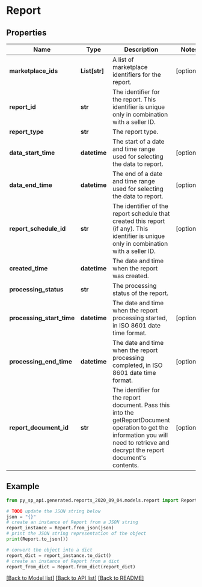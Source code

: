 # Report


## Properties

Name | Type | Description | Notes
------------ | ------------- | ------------- | -------------
**marketplace_ids** | **List[str]** | A list of marketplace identifiers for the report. | [optional] 
**report_id** | **str** | The identifier for the report. This identifier is unique only in combination with a seller ID. | 
**report_type** | **str** | The report type. | 
**data_start_time** | **datetime** | The start of a date and time range used for selecting the data to report. | [optional] 
**data_end_time** | **datetime** | The end of a date and time range used for selecting the data to report. | [optional] 
**report_schedule_id** | **str** | The identifier of the report schedule that created this report (if any). This identifier is unique only in combination with a seller ID. | [optional] 
**created_time** | **datetime** | The date and time when the report was created. | 
**processing_status** | **str** | The processing status of the report. | 
**processing_start_time** | **datetime** | The date and time when the report processing started, in ISO 8601 date time format. | [optional] 
**processing_end_time** | **datetime** | The date and time when the report processing completed, in ISO 8601 date time format. | [optional] 
**report_document_id** | **str** | The identifier for the report document. Pass this into the getReportDocument operation to get the information you will need to retrieve and decrypt the report document&#39;s contents. | [optional] 

## Example

```python
from py_sp_api.generated.reports_2020_09_04.models.report import Report

# TODO update the JSON string below
json = "{}"
# create an instance of Report from a JSON string
report_instance = Report.from_json(json)
# print the JSON string representation of the object
print(Report.to_json())

# convert the object into a dict
report_dict = report_instance.to_dict()
# create an instance of Report from a dict
report_from_dict = Report.from_dict(report_dict)
```
[[Back to Model list]](../README.md#documentation-for-models) [[Back to API list]](../README.md#documentation-for-api-endpoints) [[Back to README]](../README.md)


